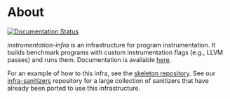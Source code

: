 About
=====

[![Documentation Status](https://readthedocs.org/projects/instrumentation-infra/badge/?version=master)](https://instrumentation-infra.readthedocs.io/en/master/?badge=master)

*instrumentation-infra* is an infrastructure for program instrumentation. It
builds benchmark programs with custom instrumentation flags (e.g., LLVM passes)
and runs them. Documentation is available [here][docs].

For an example of how to this infra, see the [skeleton repository][skeleton].
See our [infra-sanitizers][sanitizers] repository for a large collection of
sanitizers that have already been ported to use this infrastructure.

[docs]: http://instrumentation-infra.readthedocs.io
[skeleton]: https://github.com/vusec/instrumentation-skeleton
[sanitizers]: https://github.com/vusec/infra-sanitizers
